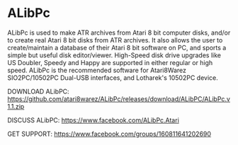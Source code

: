 # ALibPc
ALibPc is used to make ATR archives from Atari 8 bit computer disks, and/or to create real Atari 8 bit disks from ATR archives.
It also allows the user to create/maintain a database of their Atari 8 bit software on PC, and sports a simple but useful disk editor/viewer.
High-Speed disk drive upgrades like US Doubler, Speedy and Happy are supported in either regular or high speed. 
ALibPc is the recommended software for Atari8Warez SIO2PC/10502PC Dual-USB interfaces, and Lotharek's 10502PC device.

DOWNLOAD ALibPC: https://github.com/atari8warez/ALibPc/releases/download/ALibPC/ALibPc.v1.1.zip

DISCUSS ALibPC: https://www.facebook.com/ALibPc.Atari

GET SUPPORT: https://www.facebook.com/groups/160811641202690

